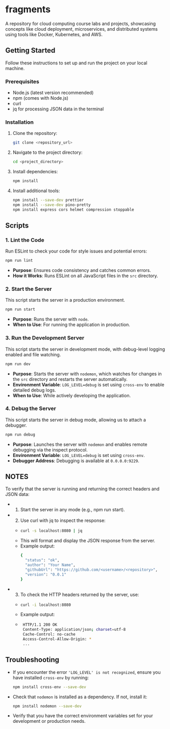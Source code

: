 # fragments

A repository for cloud computing course labs and projects, showcasing concepts like cloud deployment, microservices, and distributed systems using tools like Docker, Kubernetes, and AWS.

## Getting Started

Follow these instructions to set up and run the project on your local machine.

### Prerequisites

- Node.js (latest version recommended)
- npm (comes with Node.js)
- curl
- jq for processing JSON data in the terminal

### Installation

1. Clone the repository:
   ```bash
   git clone <repository_url>
   ```
2. Navigate to the project directory:
   ```bash
   cd <project_directory>
   ```
3. Install dependencies:
   ```bash
   npm install
   ```
4. Install additional tools:
   ```bash
   npm install --save-dev prettier
   npm install --save-dev pino-pretty
   npm install express cors helmet compression stoppable
   ```

## Scripts

### **1. Lint the Code**

Run ESLint to check your code for style issues and potential errors:

```bash
npm run lint
```

- **Purpose**: Ensures code consistency and catches common errors.
- **How it Works**: Runs ESLint on all JavaScript files in the `src` directory.

### **2. Start the Server**

This script starts the server in a production environment.

```bash
npm run start
```

- **Purpose**: Runs the server with `node`.
- **When to Use**: For running the application in production.

### **3. Run the Development Server**

This script starts the server in development mode, with debug-level logging enabled and file watching.

```bash
npm run dev
```

- **Purpose**: Starts the server with `nodemon`, which watches for changes in the `src` directory and restarts the server automatically.
- **Environment Variable**: `LOG_LEVEL=debug` is set using `cross-env` to enable detailed debug logs.
- **When to Use**: While actively developing the application.

### **4. Debug the Server**

This script starts the server in debug mode, allowing us to attach a debugger.

```bash
npm run debug
```

- **Purpose**: Launches the server with `nodemon` and enables remote debugging via the inspect protocol.
- **Environment Variable**: `LOG_LEVEL=debug` is set using `cross-env`.
- **Debugger Address**: Debugging is available at `0.0.0.0:9229`.

## NOTES

To verify that the server is running and returning the correct headers and JSON data:

- 1. Start the server in any mode (e.g., npm run start).
- 2. Use curl with jq to inspect the response:
  - ```bash
    curl -s localhost:8080 | jq
    ```
  - This will format and display the JSON response from the server.
  - Example output:
    ```bash
    {
      "status": "ok",
      "author": "Your Name",
      "githubUrl": "https://github.com/<username>/<repository>",
      "version": "0.0.1"
    }
    ```
- 3. To check the HTTP headers returned by the server, use:
    - ```bash
      curl -i localhost:8080
      ```
    - Example output:
    - ```bash
       HTTP/1.1 200 OK
       Content-Type: application/json; charset=utf-8
       Cache-Control: no-cache
       Access-Control-Allow-Origin: *
       ...
       ```

## Troubleshooting

- If you encounter the error `'LOG_LEVEL' is not recognized`, ensure you have installed `cross-env` by running:
  ```bash
  npm install cross-env --save-dev
  ```
- Check that `nodemon` is installed as a dependency. If not, install it:
  ```bash
  npm install nodemon --save-dev
  ```
- Verify that you have the correct environment variables set for your development or production needs.
